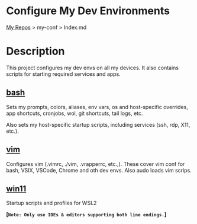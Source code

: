 # Configure My Dev Environments

  [My Repos](https://github.com/annebrown/?tab=repositories) > my-conf > Index.md    

# Description

This project configures my dev envs on all my devices.  It also contains scripts for starting required services and apps.     

## [bash](bash/README.md)

Sets my prompts, colors, aliases, env vars, os and host-specific overrides, app shortcuts, cronjobs, wol, git shortcuts, tail logs, etc.

Also sets my host-specific startup scripts, including services (ssh, rdp, X11, etc.).

## [vim](vim/README.md)

Configures vim (.vimrc, ./vim, .vrapperrc, etc.,).  These cover vim conf for bash, VSIX, VSCode, Chrome and oth dev envs.   Also audo loads vim scrips. 

## [win11](win11/README.md)

Startup scripts and profiles for WSL2

**[`Note: Only use IDEs & editors supporting both line endings.`]**